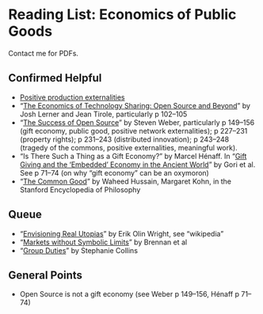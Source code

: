 # Reading List: Economics of Public Goods

Contact me for PDFs.

## Confirmed Helpful

* [Positive production externalities][ppe]
* “[The Economics of Technology Sharing: Open Source and Beyond][tirole]” by Josh Lerner and Jean Tirole, particularly p 102–105
* “[The Success of Open Source][weber]” by Steven Weber, particularly p 149–156 (gift economy, public good, positive network externalities); p 227–231 (property rights); p 231–243 (distributed innovation); p 243–248 (tragedy of the commons, positive externalities, meaningful work).
* “Is There Such a Thing as a Gift Economy?” by Marcel Hénaff. In “[Gift Giving and the ‘Embedded’ Economy in the Ancient World][gori]” by Gori et al. See p 71–74 (on why “gift economy” can be an oxymoron)
* “[The Common Good][common-good]” by Waheed Hussain, Margaret Kohn, in the Stanford Encyclopedia of Philosophy

## Queue

* “[Envisioning Real Utopias][utopias]” by Erik Olin Wright, see “wikipedia”
* “[Markets without Symbolic Limits][symbolic]” by Brennan et al
* “[Group Duties][group]” by Stephanie Collins

## General Points

* Open Source is not a gift economy (see Weber p 149–156, Hénaff p 71–74)

[ppe]: https://en.wikipedia.org/wiki/Externality#Positive
[tirole]: https://www.aeaweb.org/articles?id=10.1257%2F0895330054048678
[weber]: https://www.hup.harvard.edu/books/9780674018587
[gori]: https://www.winter-verlag.de/en/detail/978-3-8253-6331-4/Carla_Gori_Eds_Gift_giving/
[common-good]: https://plato.stanford.edu/entries/common-good/
[symbolic]: https://www.journals.uchicago.edu/doi/abs/10.1086/680907
[utopias]: https://www.versobooks.com/products/2143-envisioning-real-utopias
[group]: https://global.oup.com/academic/product/group-duties-9780198840275?cc=us&lang=en&
